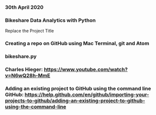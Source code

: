 ### 30th April 2020

### Bikeshare Data Analytics with Python
Replace the Project Title

### Creating a repo on GitHub using Mac Terminal, git and Atom

### bikeshare.py


### Charles Hieger: https://www.youtube.com/watch?v=N6wQ28h-MmE
### Adding an existing project to GitHub using the command line GitHub: https://help.github.com/en/github/importing-your-projects-to-github/adding-an-existing-project-to-github-using-the-command-line

